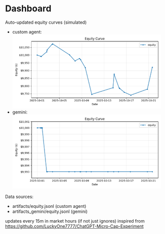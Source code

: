 # Dashboard

Auto-updated equity curves (simulated)

- custom agent: ![Equity Curve](artifacts/equity.png?v=a611cf6)
- gemini: ![Equity Curve (Gemini)](artifacts_gemini/equity.png?v=a611cf6)

Data sources:
- artifacts/equity.jsonl (custom agent)
- artifacts_gemini/equity.jsonl (gemini)

updates every 15m in market hours (if not just ignores)
inspired from https://github.com/LuckyOne7777/ChatGPT-Micro-Cap-Experiment
